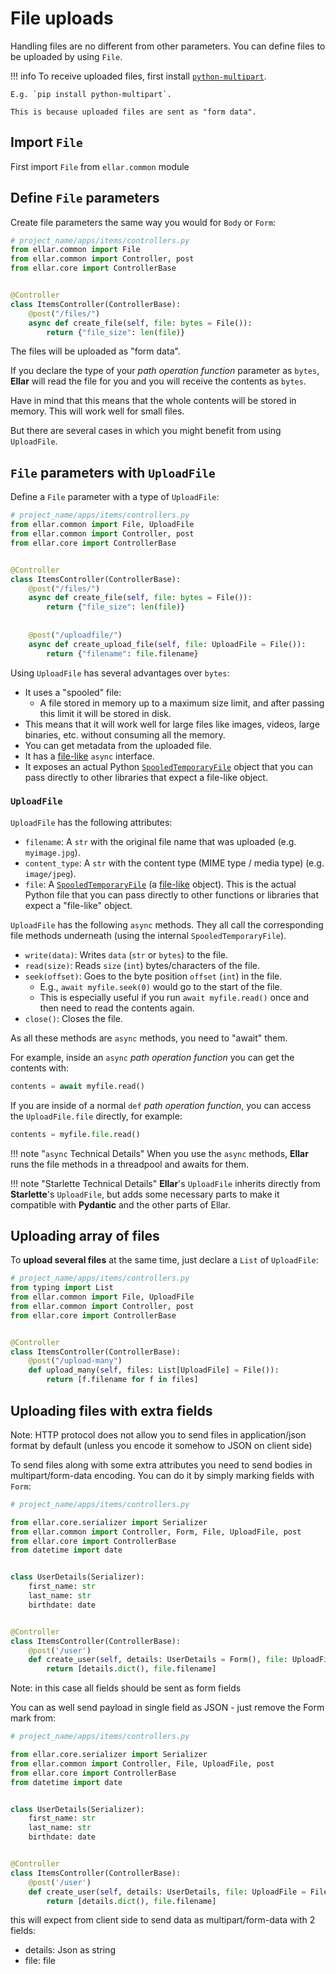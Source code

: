 # File uploads

Handling files are no different from other parameters.
You can define files to be uploaded by using `File`.

!!! info
    To receive uploaded files, first install <a href="https://andrew-d.github.io/python-multipart/" class="external-link" target="_blank">`python-multipart`</a>.

    E.g. `pip install python-multipart`.

    This is because uploaded files are sent as "form data".

## Import `File`

First import `File` from `ellar.common` module

## Define `File` parameters

Create file parameters the same way you would for `Body` or `Form`:

```python
# project_name/apps/items/controllers.py
from ellar.common import File
from ellar.common import Controller, post
from ellar.core import ControllerBase


@Controller
class ItemsController(ControllerBase):
    @post("/files/")
    async def create_file(self, file: bytes = File()):
        return {"file_size": len(file)}
```

The files will be uploaded as "form data".

If you declare the type of your *path operation function* parameter as `bytes`, **Ellar** will read the file for you and you will receive the contents as `bytes`.

Have in mind that this means that the whole contents will be stored in memory. This will work well for small files.

But there are several cases in which you might benefit from using `UploadFile`.

## `File` parameters with `UploadFile`

Define a `File` parameter with a type of `UploadFile`:

```python
# project_name/apps/items/controllers.py
from ellar.common import File, UploadFile
from ellar.common import Controller, post
from ellar.core import ControllerBase


@Controller
class ItemsController(ControllerBase):
    @post("/files/")
    async def create_file(self, file: bytes = File()):
        return {"file_size": len(file)}
    
    
    @post("/uploadfile/")
    async def create_upload_file(self, file: UploadFile = File()):
        return {"filename": file.filename}
```

Using `UploadFile` has several advantages over `bytes`:

* It uses a "spooled" file:
    * A file stored in memory up to a maximum size limit, and after passing this limit it will be stored in disk.
* This means that it will work well for large files like images, videos, large binaries, etc. without consuming all the memory.
* You can get metadata from the uploaded file.
* It has a <a href="https://docs.python.org/3/glossary.html#term-file-like-object" class="external-link" target="_blank">file-like</a> `async` interface.
* It exposes an actual Python <a href="https://docs.python.org/3/library/tempfile.html#tempfile.SpooledTemporaryFile" class="external-link" target="_blank">`SpooledTemporaryFile`</a> object that you can pass directly to other libraries that expect a file-like object.

### `UploadFile`

`UploadFile` has the following attributes:

* `filename`: A `str` with the original file name that was uploaded (e.g. `myimage.jpg`).
* `content_type`: A `str` with the content type (MIME type / media type) (e.g. `image/jpeg`).
* `file`: A <a href="https://docs.python.org/3/library/tempfile.html#tempfile.SpooledTemporaryFile" class="external-link" target="_blank">`SpooledTemporaryFile`</a> (a <a href="https://docs.python.org/3/glossary.html#term-file-like-object" class="external-link" target="_blank">file-like</a> object). This is the actual Python file that you can pass directly to other functions or libraries that expect a "file-like" object.

`UploadFile` has the following `async` methods. They all call the corresponding file methods underneath (using the internal `SpooledTemporaryFile`).

* `write(data)`: Writes `data` (`str` or `bytes`) to the file.
* `read(size)`: Reads `size` (`int`) bytes/characters of the file.
* `seek(offset)`: Goes to the byte position `offset` (`int`) in the file.
    * E.g., `await myfile.seek(0)` would go to the start of the file.
    * This is especially useful if you run `await myfile.read()` once and then need to read the contents again.
* `close()`: Closes the file.

As all these methods are `async` methods, you need to "await" them.

For example, inside an `async` *path operation function* you can get the contents with:

```python
contents = await myfile.read()
```

If you are inside of a normal `def` *path operation function*, you can access the `UploadFile.file` directly, for example:

```python
contents = myfile.file.read()
```

!!! note "`async` Technical Details"
    When you use the `async` methods, **Ellar** runs the file methods in a threadpool and awaits for them.

!!! note "Starlette Technical Details"
    **Ellar**'s `UploadFile` inherits directly from **Starlette**'s `UploadFile`, but adds some necessary parts to make it compatible with **Pydantic** and the other parts of Ellar.


## Uploading array of files

To **upload several files** at the same time, just declare a `List` of `UploadFile`:


```python
# project_name/apps/items/controllers.py
from typing import List
from ellar.common import File, UploadFile
from ellar.common import Controller, post
from ellar.core import ControllerBase


@Controller
class ItemsController(ControllerBase):
    @post("/upload-many")
    def upload_many(self, files: List[UploadFile] = File()):
        return [f.filename for f in files]
```

## Uploading files with extra fields

Note: HTTP protocol does not allow you to send files in application/json format by default (unless you encode it somehow to JSON on client side)

To send files along with some extra attributes you need to send bodies in multipart/form-data encoding. You can do it by simply marking fields with `Form`:

```python
# project_name/apps/items/controllers.py

from ellar.core.serializer import Serializer
from ellar.common import Controller, Form, File, UploadFile, post
from ellar.core import ControllerBase
from datetime import date


class UserDetails(Serializer):
    first_name: str
    last_name: str
    birthdate: date


@Controller
class ItemsController(ControllerBase):
    @post('/user')
    def create_user(self, details: UserDetails = Form(), file: UploadFile = File()):
        return [details.dict(), file.filename]

```

Note: in this case all fields should be sent as form fields

You can as well send payload in single field as JSON - just remove the Form mark from:

```python
# project_name/apps/items/controllers.py

from ellar.core.serializer import Serializer
from ellar.common import Controller, File, UploadFile, post
from ellar.core import ControllerBase
from datetime import date


class UserDetails(Serializer):
    first_name: str
    last_name: str
    birthdate: date


@Controller
class ItemsController(ControllerBase):
    @post('/user')
    def create_user(self, details: UserDetails, file: UploadFile = File()):
        return [details.dict(), file.filename]

```

this will expect from client side to send data as multipart/form-data with 2 fields:
  
  - details: Json as string
  - file: file
